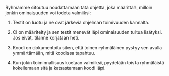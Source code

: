 Ryhmämme sitoutuu noudattamaan tätä ohjetta, joka määrittää, milloin jonkin ominaisuuden voi todeta valmiiksi:

1. Testit on luotu ja ne ovat järkeviä ohjelman toimivuuden kannalta.

2. CI on määritelty ja sen testit menevät läpi ominaisuuden tultua lisätyksi. Jos eivät, tilanne korjataan heti.

3. Koodi on dokumentoitu siten, että toinen ryhmäläinen pystyy sen avulla ymmärtämään, mitä koodissa tapahtuu.

4. Kun jokin toiminnallisuus koetaan valmiiksi, pyydetään toista ryhmäläistä kokeilemaan sitä ja katsastamaan koodi läpi.

